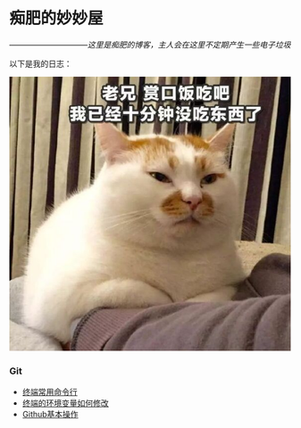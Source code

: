 # 痴肥的妙妙屋
——————————*这里是痴肥的博客，主人会在这里不定期产生一些电子垃圾*

以下是我的日志：
<center>
  
![香蕉](/图片/loulou.jpg)
</center>  

### Git
- [终端常用命令行](/日志/终端常用命令行.html)
- [终端的环境变量如何修改](/日志/终端的环境变量如何修改.html)
- [Github基本操作](/日志/Github基本操作.html)
